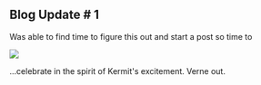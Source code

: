 

## Blog Update # 1 

Was able to find time to figure this out and start a post so time to 

<img src="https://media.giphy.com/media/DpB9NBjny7jF1pd0yt2/giphy.gif" class='animated-gif' style="display: block; margin: auto;" />

...celebrate in the spirit of Kermit's excitement. Verne out.



